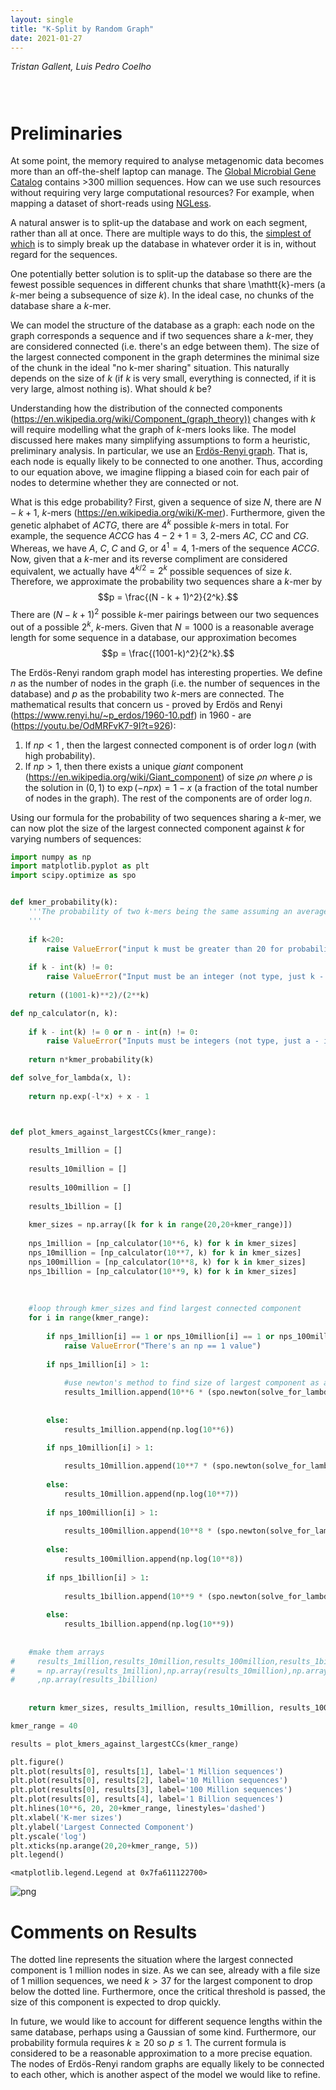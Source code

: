 ```yaml
---
layout: single
title: "K-Split by Random Graph"
date: 2021-01-27
---
```

<style>
div.caption {
    font-size: small;
    color: #333333;
    padding-bottom:1em;
    padding-left:1em;
    padding-right:1em;
    padding-top:0em;
}
</style>

_Tristan Gallent, Luis Pedro Coelho_

<div style="padding: 1em" markdown="1">

</div>


# Preliminaries

At some point, the memory required to analyse metagenomic data <!--LPC: link to some resource on metagenomic data.--> becomes more than an off-the-shelf laptop can manage. The [Global Microbial Gene Catalog](http://gmgc.embl.de/download.cgi) contains >300 million sequences. How can we use such resources without requiring very large computational resources? For example, when mapping a dataset of short-reads using [NGLess](http://ngless.embl.de/).

A natural answer is to split-up the database and work on each segment, rather than all at once. There are multiple ways to do this, the [simplest of which](http://ngless.embl.de/Mapping.html#low-memory-mode) is to simply break up the database in whatever order it is in, without regard for the sequences.

One potentially better solution is to split-up the database so there are the fewest possible sequences in different chunks that share \mathtt{k}-mers (a $k$-mer being a subsequence of size $k$). In the ideal case, no chunks of the database share a $k$-mer.

We can model the structure of the database as a graph: each node on the graph corresponds a sequence and if two sequences share a $k$-mer, they are considered connected (i.e. there's an edge between them). The size of the largest connected component in the graph determines the minimal size of the chunk in the ideal "no k-mer sharing" situation. This naturally depends on the size of $k$ (if $k$ is very small, everything is connected, if it is very large, almost nothing is). What should $k$ be?

Understanding how the distribution of the connected components (https://en.wikipedia.org/wiki/Component_(graph_theory)) changes with $k$ will require modelling what the graph of $k$-mers looks like.  The model discussed here makes many simplifying assumptions to form a heuristic, preliminary analysis. In particular, we use an [Erdös-Renyi graph](https://en.wikipedia.org/wiki/Erd%C5%91s%E2%80%93R%C3%A9nyi_model). That is, each node is equally likely to be connected to one another. Thus, according to our equation above, we imagine flipping a biased coin for each pair of nodes to determine whether they are connected or not.

What is this edge probability? First, given a sequence of size $N$, there are $N - k + 1$, $k$-mers (https://en.wikipedia.org/wiki/K-mer). Furthermore, given the genetic alphabet of $ACTG$, there are $4^k$ possible $k$-mers in total. For example, the sequence $ACCG$ has $4 - 2 + 1 = 3$, $2$-mers $AC$, $CC$ and $CG$. Whereas, we have $A$, $C$, $C$ and $G$, or $4^1 = 4$, $1$-mers of the sequence $ACCG$. Now, given that a $k$-mer and its reverse compliment are considered equivalent, we actually have $4^{k/2} = 2^k$ possible sequences of size $k$. Therefore, we approximate the probability two sequences share a $k$-mer by $$p = \frac{(N - k + 1)^2}{2^k}.$$ There are $(N - k + 1)^2$ possible $k$-mer pairings between our two sequences out of a possible $2^k$, $k$-mers. Given that $N = 1000$ is a reasonable average length for some sequence in a database, our approximation becomes $$p = \frac{(1001-k)^2}{2^k}.$$

The Erdös-Renyi random graph model has interesting properties. We define $n$ as the number of nodes in the graph (i.e. the number of sequences in the database) and $p$ as the probability two $k$-mers are connected. The mathematical results that concern us - proved by Erdös and Renyi (https://www.renyi.hu/~p_erdos/1960-10.pdf) in 1960 - are (https://youtu.be/OdMRFvK7-9I?t=926):
1. If $np<1$ , then the largest connected component is of order $\log n$ (with high probability).
2. If $np>1$, then there exists a unique *giant* component (https://en.wikipedia.org/wiki/Giant_component) of size $\rho n$ where $\rho$ is the solution in $(0,1)$ to $\exp(-npx) = 1-x$ (a fraction of the total number of nodes in the graph). The rest of the components are of order $\log n$. 

Using our formula for the probability of two sequences sharing a $k$-mer, we can now plot the size of the largest connected component against $k$ for varying numbers of sequences:


```python
import numpy as np
import matplotlib.pyplot as plt
import scipy.optimize as spo


def kmer_probability(k): 
    '''The probability of two k-mers being the same assuming an average length of 1000
    '''
    
    if k<20:
        raise ValueError("input k must be greater than 20 for probability to be less than 1")
        
    if k - int(k) != 0:
        raise ValueError("Input must be an integer (not type, just k - int_part(k) == 0)")
        
    return ((1001-k)**2)/(2**k)

def np_calculator(n, k):
    
    if k - int(k) != 0 or n - int(n) != 0:
        raise ValueError("Inputs must be integers (not type, just a - int_part(a) == 0)")
    
    return n*kmer_probability(k)

def solve_for_lambda(x, l):
    
    return np.exp(-l*x) + x - 1



def plot_kmers_against_largestCCs(kmer_range):
    
    results_1million = []
    
    results_10million = []
    
    results_100million = []
    
    results_1billion = []
    
    kmer_sizes = np.array([k for k in range(20,20+kmer_range)])
    
    nps_1million = [np_calculator(10**6, k) for k in kmer_sizes]
    nps_10million = [np_calculator(10**7, k) for k in kmer_sizes]
    nps_100million = [np_calculator(10**8, k) for k in kmer_sizes]
    nps_1billion = [np_calculator(10**9, k) for k in kmer_sizes]
    
    
    
    #loop through kmer_sizes and find largest connected component
    for i in range(kmer_range):
        
        if nps_1million[i] == 1 or nps_10million[i] == 1 or nps_100million[i] == 1 or nps_1billion[i] == 1:
            raise ValueError("There's an np == 1 value")
        
        if nps_1million[i] > 1:
            
            #use newton's method to find size of largest component as a fraction of total number of nodes
            results_1million.append(10**6 * (spo.newton(solve_for_lambda,1.5,args=[nps_1million[i]])))
            
            
        else:
            results_1million.append(np.log(10**6))
        
        if nps_10million[i] > 1:

            results_10million.append(10**7 * (spo.newton(solve_for_lambda,1.5,args=[nps_10million[i]])))
            
        else:
            results_10million.append(np.log(10**7))
            
        if nps_100million[i] > 1:
            
            results_100million.append(10**8 * (spo.newton(solve_for_lambda,1.5,args=[nps_100million[i]])))
            
        else:
            results_100million.append(np.log(10**8))
            
        if nps_1billion[i] > 1:
            
            results_1billion.append(10**9 * (spo.newton(solve_for_lambda,1.5,args=[nps_1billion[i]])))
            
        else:
            results_1billion.append(np.log(10**9))
            
    
    #make them arrays
#     results_1million,results_10million,results_100million,results_1billion\
#     = np.array(results_1million),np.array(results_10million),np.array(results_100million)\
#     ,np.array(results_1billion)
    
    
    return kmer_sizes, results_1million, results_10million, results_100million, results_1billion

kmer_range = 40

results = plot_kmers_against_largestCCs(kmer_range)

plt.figure()
plt.plot(results[0], results[1], label='1 Million sequences')
plt.plot(results[0], results[2], label='10 Million sequences')
plt.plot(results[0], results[3], label='100 Million sequences')
plt.plot(results[0], results[4], label='1 Billion sequences')
plt.hlines(10**6, 20, 20+kmer_range, linestyles='dashed')
plt.xlabel('K-mer sizes')
plt.ylabel('Largest Connected Component')
plt.yscale('log')
plt.xticks(np.arange(20,20+kmer_range, 5))
plt.legend()
```




    <matplotlib.legend.Legend at 0x7fa611122700>




![png](K-Split_files/K-Split_1_1.png)


# Comments on Results

The dotted line represents the situation where the largest connected component is $1$ million nodes in size. As we can see, already with a file size of $1$ million sequences, we need $k > 37$ for the largest component to drop below the dotted line. Furthermore, once the critical threshold is passed, the size of this component is expected to drop quickly.

In future, we would like to account for different sequence lengths within the same database, perhaps using a Gaussian of some kind. Furthermore, our probability formula requires $k \geq 20$ so $p \leq 1$. The current formula is considered to be a reasonable approximation to a more precise equation. The nodes of Erdös-Renyi random graphs are equally likely to be connected to each other, which is another aspect of the model we would like to refine.


```python

```
